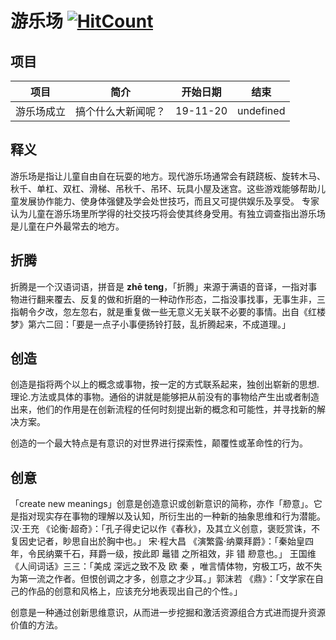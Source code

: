 # 游乐场 [![HitCount](http://hits.dwyl.io/p14yground/p14ygroundgithubio.svg)](http://hits.dwyl.io/p14yground/p14ygroundgithubio)

## 项目

| 项目                  | 简介          | 开始日期     | 结束 |
| ------------------- | ----------- | -------- |----|
| 游乐场成立          | 搞个什么大新闻呢？          | 19-11-20 |undefined|

## 释义

游乐场是指让儿童自由自在玩耍的地方。现代游乐场通常会有跷跷板、旋转木马、秋千、单杠、双杠、滑梯、吊秋千、吊环、玩具小屋及迷宫。这些游戏能够帮助儿童发展协作能力、使身体强健及学会处世技巧，而且又可提供娱乐及享受。 专家认为儿童在游乐场里所学得的社交技巧将会使其终身受用。有独立调查指出游乐场是儿童在户外最常去的地方。

## 折腾

折腾是一个汉语词语，拼音是 **zhē teng**，「折腾」来源于满语的音译，一指对事物进行翻来覆去、反复的做和折磨的一种动作形态，二指没事找事，无事生非，三指朝令夕改，忽左忽右，就是重复做一些无意义无关联不必要的事情。出自《红楼梦》第六二回：「要是一点子小事便扬铃打鼓，乱折腾起来，不成道理。」

## 创造

创造是指将两个以上的概念或事物，按一定的方式联系起来，独创出崭新的思想.理论.方法或具体的事物。通俗的讲就是能够把从前没有的事物给产生出或者制造出来，他们的作用是在创新流程的任何时刻提出新的概念和可能性，并寻找新的解决方案。

创造的一个最大特点是有意识的对世界进行探索性，颠覆性或革命性的行为。

## 创意

「create new meanings」创意是创造意识或创新意识的简称，亦作「剙意」。它是指对现实存在事物的理解以及认知，所衍生出的一种新的抽象思维和行为潜能。汉·王充 《论衡·超奇》：「孔子得史记以作《春秋》，及其立义创意，褒贬赏诛，不复因史记者，眇思自出於胸中也。」 宋·程大昌 《演繁露·纳粟拜爵》：「秦始皇四年，令民纳粟千石，拜爵一级，按此即 鼂错 之所祖效，非 错 剙意也。」 王国维 《人间词话》三三：「美成 深远之致不及 欧 秦 ，唯言情体物，穷极工巧，故不失为第一流之作者。但恨创调之才多，创意之才少耳。」郭沫若 《鼎》：「文学家在自己的作品的创意和风格上，应该充分地表现出自己的个性。」

创意是一种通过创新思维意识，从而进一步挖掘和激活资源组合方式进而提升资源价值的方法。
